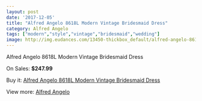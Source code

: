 ```yaml
---
layout: post
date: '2017-12-05'
title: "Alfred Angelo 8618L Modern Vintage Bridesmaid Dress"
category: Alfred Angelo
tags: ["modern","style","vintage","bridesmaid","wedding"]
image: http://img.eudances.com/13450-thickbox_default/alfred-angelo-8618l-modern-vintage-bridesmaid-dress.jpg
---
```

Alfred Angelo 8618L Modern Vintage Bridesmaid Dress

On Sales: **$247.99**
<a href="https://www.eudances.com/en/alfred-angelo/4061-alfred-angelo-8618l-modern-vintage-bridesmaid-dress.html"><amp-img layout="responsive" width="600" height="600" src="//img.eudances.com/13450-thickbox_default/alfred-angelo-8618l-modern-vintage-bridesmaid-dress.jpg" alt="Alfred Angelo 8618L Modern Vintage Bridesmaid Dress 0" /></a>
<a href="https://www.eudances.com/en/alfred-angelo/4061-alfred-angelo-8618l-modern-vintage-bridesmaid-dress.html"><amp-img layout="responsive" width="600" height="600" src="//img.eudances.com/13453-thickbox_default/alfred-angelo-8618l-modern-vintage-bridesmaid-dress.jpg" alt="Alfred Angelo 8618L Modern Vintage Bridesmaid Dress 1" /></a>
<a href="https://www.eudances.com/en/alfred-angelo/4061-alfred-angelo-8618l-modern-vintage-bridesmaid-dress.html"><amp-img layout="responsive" width="600" height="600" src="//img.eudances.com/13452-thickbox_default/alfred-angelo-8618l-modern-vintage-bridesmaid-dress.jpg" alt="Alfred Angelo 8618L Modern Vintage Bridesmaid Dress 2" /></a>
<a href="https://www.eudances.com/en/alfred-angelo/4061-alfred-angelo-8618l-modern-vintage-bridesmaid-dress.html"><amp-img layout="responsive" width="600" height="600" src="//img.eudances.com/13451-thickbox_default/alfred-angelo-8618l-modern-vintage-bridesmaid-dress.jpg" alt="Alfred Angelo 8618L Modern Vintage Bridesmaid Dress 3" /></a>

Buy it: [Alfred Angelo 8618L Modern Vintage Bridesmaid Dress](https://www.eudances.com/en/alfred-angelo/4061-alfred-angelo-8618l-modern-vintage-bridesmaid-dress.html "Alfred Angelo 8618L Modern Vintage Bridesmaid Dress")

View more: [Alfred Angelo](https://www.eudances.com/en/51-alfred-angelo "Alfred Angelo")